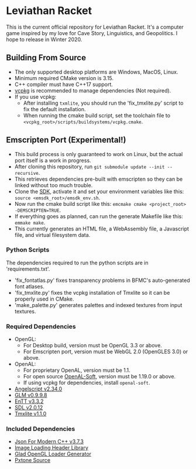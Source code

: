 # Leviathan Racket
This is the current official repository for Leviathan Racket.
It's a computer game inspired by my love for Cave Story, Linguistics, and Geopolitics.
I hope to release in Winter 2020.
## Building From Source
- The only supported desktop platforms are Windows, MacOS, Linux.
- Minimum required CMake version is 3.15.
- C++ compiler must have C++17 support.
- [vcpkg](https://github.com/microsoft/vcpkg) is recommended to manage dependencies (Not required).
- If you use vcpkg: 
  - After installing `txmlite`, you should run the 'fix_tmxlite.py' script to fix the default installation.
  - When running the cmake build script, set the toolchain file to `<vcpkg_root>/scripts/buildsystems/vcpkg.cmake`.
## Emscripten Port (Experimental!)
- This build process is only guaranteed to work on Linux, but the actual port itself is a work in progress.
- After cloning this repository, run `git submodule update --init --recursive`.
- This retrieves dependencies pre-built with emscripten so they can be linked without too much trouble.
- Clone the [SDK](https://github.com/emscripten-core/emsdk), activate it and set your environment variables like this: `source <emsdk_root>/emsdk_env.sh`.
- Now run the cmake build script like this: `emcmake cmake <project_root> -DEMSCRIPTEN=TRUE`.
- If everything goes as planned, can run the generate Makefile like this: `emmake make`.
- This currently generates an HTML file, a WebAssembly file, a Javascript file, and virtual filesystem data.
### Python Scripts
The dependencies required to run the python scripts are in 'requirements.txt'.
- 'fix_fontatlas.py' fixes transparency problems in BFMC's auto-generated font atlases.
- 'fix_tmxlite.py' fixes the vcpkg installation of Tmxlite so it can be properly used in CMake.
- 'make_palette.py' generates palettes and indexed textures from input textures.
### Required Dependencies
- OpenGL:
  - For Desktop build, version must be OpenGL 3.3 or above.
  - For Emscripten port, version must be WebGL 2.0 (OpenGLES 3.0) or above.
- OpenAL:
  - For proprietary OpenAL, version must be 1.1.
  - For open source [OpenAL-Soft](https://github.com/kcat/openal-soft), version must be 1.19.0 or above.
  - If using vcpkg for dependencies, install `openal-soft`.
- [Angelscript v2.34.0](https://github.com/codecat/angelscript-mirror)
- [GLM v0.9.9.8](https://github.com/g-truc/glm)
- [EnTT v3.3.2](https://github.com/skypjack/entt)
- [SDL v2.0.12](https://www.libsdl.org/download-2.0.php)
- [Tmxlite v1.1.0](https://github.com/fallahn/tmxlite)
### Included Dependencies
- [Json For Modern C++ v3.7.3](https://github.com/nlohmann/json)
- [Image Loading Header Library](https://github.com/nothings/stb)
- [Glad OpenGL Loader Generator](https://glad.dav1d.de)
- [Pxtone Source](https://pxtone.org/developer)
